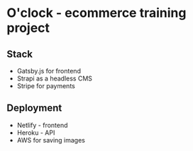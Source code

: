# O'clock - ecommerce training project

## Stack

- Gatsby.js for frontend
- Strapi as a headless CMS
- Stripe for payments

## Deployment

- Netlify - frontend
- Heroku - API
- AWS for saving images

